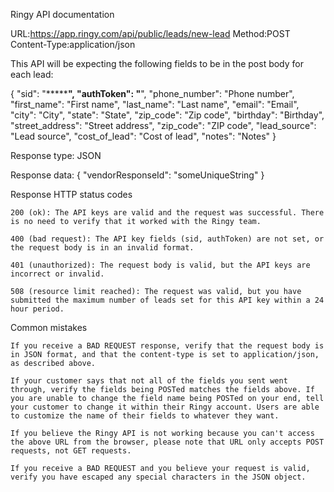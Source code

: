 Ringy API documentation

URL:https://app.ringy.com/api/public/leads/new-lead
Method:POST
Content-Type:application/json

This API will be expecting the following fields to be in the post body for each lead:

{
  "sid": "***************************",
  "authToken": "**********************",
  "phone_number": "Phone number",
  "first_name": "First name",
  "last_name": "Last name",
  "email": "Email",
  "city": "City",
  "state": "State",
  "zip_code": "Zip code",
  "birthday": "Birthday",
  "street_address": "Street address",
  "zip_code": "ZIP code",
  "lead_source": "Lead source",
  "cost_of_lead": "Cost of lead",
  "notes": "Notes"
}

Response type: JSON

Response data: { "vendorResponseId": "someUniqueString" }

Response HTTP status codes

    200 (ok): The API keys are valid and the request was successful. There is no need to verify that it worked with the Ringy team.

    400 (bad request): The API key fields (sid, authToken) are not set, or the request body is in an invalid format.

    401 (unauthorized): The request body is valid, but the API keys are incorrect or invalid.

    508 (resource limit reached): The request was valid, but you have submitted the maximum number of leads set for this API key within a 24 hour period.

Common mistakes

    If you receive a BAD REQUEST response, verify that the request body is in JSON format, and that the content-type is set to application/json, as described above.

    If your customer says that not all of the fields you sent went through, verify the fields being POSTed matches the fields above. If you are unable to change the field name being POSTed on your end, tell your customer to change it within their Ringy account. Users are able to customize the name of their fields to whatever they want.

    If you believe the Ringy API is not working because you can't access the above URL from the browser, please note that URL only accepts POST requests, not GET requests.

    If you receive a BAD REQUEST and you believe your request is valid, verify you have escaped any special characters in the JSON object.


